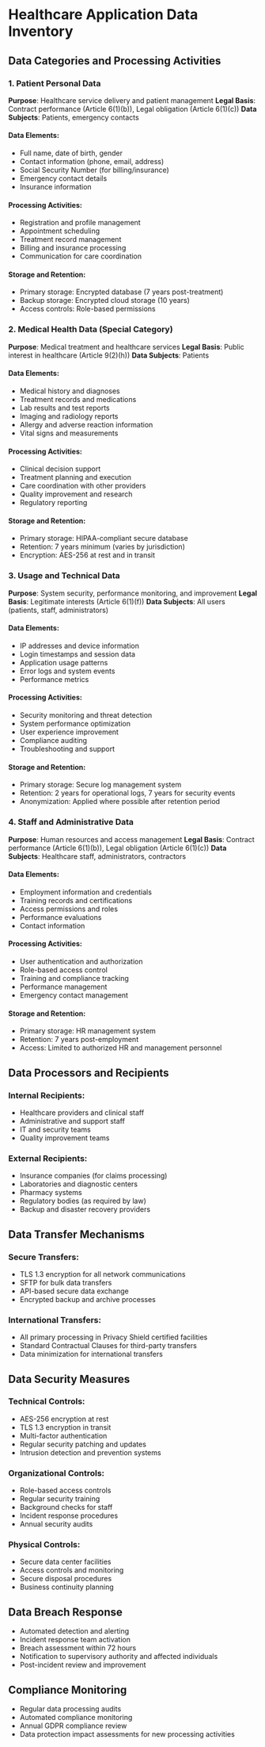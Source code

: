 # Healthcare Application Data Inventory

## Data Categories and Processing Activities

### 1. Patient Personal Data
**Purpose**: Healthcare service delivery and patient management
**Legal Basis**: Contract performance (Article 6(1)(b)), Legal obligation (Article 6(1)(c))
**Data Subjects**: Patients, emergency contacts

#### Data Elements:
- Full name, date of birth, gender
- Contact information (phone, email, address)
- Social Security Number (for billing/insurance)
- Emergency contact details
- Insurance information

#### Processing Activities:
- Registration and profile management
- Appointment scheduling
- Treatment record management
- Billing and insurance processing
- Communication for care coordination

#### Storage and Retention:
- Primary storage: Encrypted database (7 years post-treatment)
- Backup storage: Encrypted cloud storage (10 years)
- Access controls: Role-based permissions

### 2. Medical Health Data (Special Category)
**Purpose**: Medical treatment and healthcare services
**Legal Basis**: Public interest in healthcare (Article 9(2)(h))
**Data Subjects**: Patients

#### Data Elements:
- Medical history and diagnoses
- Treatment records and medications
- Lab results and test reports
- Imaging and radiology reports
- Allergy and adverse reaction information
- Vital signs and measurements

#### Processing Activities:
- Clinical decision support
- Treatment planning and execution
- Care coordination with other providers
- Quality improvement and research
- Regulatory reporting

#### Storage and Retention:
- Primary storage: HIPAA-compliant secure database
- Retention: 7 years minimum (varies by jurisdiction)
- Encryption: AES-256 at rest and in transit

### 3. Usage and Technical Data
**Purpose**: System security, performance monitoring, and improvement
**Legal Basis**: Legitimate interests (Article 6(1)(f))
**Data Subjects**: All users (patients, staff, administrators)

#### Data Elements:
- IP addresses and device information
- Login timestamps and session data
- Application usage patterns
- Error logs and system events
- Performance metrics

#### Processing Activities:
- Security monitoring and threat detection
- System performance optimization
- User experience improvement
- Compliance auditing
- Troubleshooting and support

#### Storage and Retention:
- Primary storage: Secure log management system
- Retention: 2 years for operational logs, 7 years for security events
- Anonymization: Applied where possible after retention period

### 4. Staff and Administrative Data
**Purpose**: Human resources and access management
**Legal Basis**: Contract performance (Article 6(1)(b)), Legal obligation (Article 6(1)(c))
**Data Subjects**: Healthcare staff, administrators, contractors

#### Data Elements:
- Employment information and credentials
- Training records and certifications
- Access permissions and roles
- Performance evaluations
- Contact information

#### Processing Activities:
- User authentication and authorization
- Role-based access control
- Training and compliance tracking
- Performance management
- Emergency contact management

#### Storage and Retention:
- Primary storage: HR management system
- Retention: 7 years post-employment
- Access: Limited to authorized HR and management personnel

## Data Processors and Recipients

### Internal Recipients:
- Healthcare providers and clinical staff
- Administrative and support staff
- IT and security teams
- Quality improvement teams

### External Recipients:
- Insurance companies (for claims processing)
- Laboratories and diagnostic centers
- Pharmacy systems
- Regulatory bodies (as required by law)
- Backup and disaster recovery providers

## Data Transfer Mechanisms

### Secure Transfers:
- TLS 1.3 encryption for all network communications
- SFTP for bulk data transfers
- API-based secure data exchange
- Encrypted backup and archive processes

### International Transfers:
- All primary processing in Privacy Shield certified facilities
- Standard Contractual Clauses for third-party transfers
- Data minimization for international transfers

## Data Security Measures

### Technical Controls:
- AES-256 encryption at rest
- TLS 1.3 encryption in transit
- Multi-factor authentication
- Regular security patching and updates
- Intrusion detection and prevention systems

### Organizational Controls:
- Role-based access controls
- Regular security training
- Background checks for staff
- Incident response procedures
- Annual security audits

### Physical Controls:
- Secure data center facilities
- Access controls and monitoring
- Secure disposal procedures
- Business continuity planning

## Data Breach Response
- Automated detection and alerting
- Incident response team activation
- Breach assessment within 72 hours
- Notification to supervisory authority and affected individuals
- Post-incident review and improvement

## Compliance Monitoring
- Regular data processing audits
- Automated compliance monitoring
- Annual GDPR compliance review
- Data protection impact assessments for new processing activities
